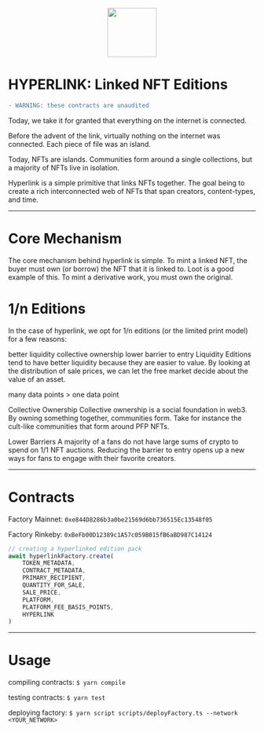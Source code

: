 <p align="center">
  <img height=100 src="https://arweave.net/sBogY_roIMJWInS0HIEi86eFGzHUnNxUzyKEdOKPWh0" />
</p>

# HYPERLINK: Linked NFT Editions

```diff
- WARNING: these contracts are unaudited
```


Today, we take it for granted that everything on the internet is connected.

Before the advent of the link, virtually nothing on the internet was connected. Each piece of file was an island.

Today, NFTs are islands. Communities form around a single collections, but a majority of NFTs live in isolation.

Hyperlink is a simple primitive that links NFTs together. The goal being to create a rich interconnected web of NFTs that span creators, content-types, and time.

---

# Core Mechanism
The core mechanism behind hyperlink is simple. To mint a linked NFT, the buyer must own (or borrow) the NFT that it is linked to. Loot is a good example of this. To mint a derivative work, you must own the original.

# 1/n Editions
In the case of hyperlink, we opt for 1/n editions (or the limited print model) for a few reasons:

better liquidity
collective ownership
lower barrier to entry
Liquidity
Editions tend to have better liquidity because they are easier to value. By looking at the distribution of sale prices, we can let the free market decide about the value of an asset.

many data points > one data point

Collective Ownership
Collective ownership is a social foundation in web3. By owning something together, communities form. Take for instance the cult-like communities that form around PFP NFTs.

Lower Barriers
A majority of a fans do not have large sums of crypto to spend on 1/1 NFT auctions. Reducing the barrier to entry opens up a new ways for fans to engage with their favorite creators.

---

# Contracts
Factory Mainnet: `0xe844D8286b3a0be21569d6bb736515Ec13548f05`


Factory Rinkeby: `0xBeFb00D12389c1A57c059B015fB6aBD987C14124`



```typescript
// creating a hyperlinked edition pack
await hyperlinkFactory.create(
    TOKEN_METADATA,
    CONTRACT_METADATA,
    PRIMARY_RECIPIENT,
    QUANTITY_FOR_SALE,
    SALE_PRICE,
    PLATFORM,
    PLATFORM_FEE_BASIS_POINTS,
    HYPERLINK
)
```

---
# Usage 

compiling contracts: `$ yarn compile`  

testing contracts: `$ yarn test`  

deploying factory: `$ yarn script scripts/deployFactory.ts --network <YOUR_NETWORK>`  
